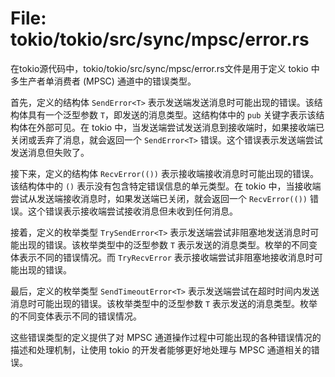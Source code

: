 # File: tokio/tokio/src/sync/mpsc/error.rs

在tokio源代码中，tokio/tokio/src/sync/mpsc/error.rs文件是用于定义 tokio 中多生产者单消费者 (MPSC) 通道中的错误类型。

首先，定义的结构体 `SendError<T>` 表示发送端发送消息时可能出现的错误。该结构体具有一个泛型参数 `T`，即发送的消息类型。这结构体中的 `pub` 关键字表示该结构体在外部可见。在 tokio 中，当发送端尝试发送消息到接收端时，如果接收端已关闭或丢弃了消息，就会返回一个 `SendError<T>` 错误。这个错误表示发送端尝试发送消息但失败了。

接下来，定义的结构体 `RecvError(())` 表示接收端接收消息时可能出现的错误。该结构体中的 `()` 表示没有包含特定错误信息的单元类型。在 tokio 中，当接收端尝试从发送端接收消息时，如果发送端已关闭，就会返回一个 `RecvError(())` 错误。这个错误表示接收端尝试接收消息但未收到任何消息。

接着，定义的枚举类型 `TrySendError<T>` 表示发送端尝试非阻塞地发送消息时可能出现的错误。该枚举类型中的泛型参数 `T` 表示发送的消息类型。枚举的不同变体表示不同的错误情况。而 `TryRecvError` 表示接收端尝试非阻塞地接收消息时可能出现的错误。

最后，定义的枚举类型 `SendTimeoutError<T>` 表示发送端尝试在超时时间内发送消息时可能出现的错误。该枚举类型中的泛型参数 `T` 表示发送的消息类型。枚举的不同变体表示不同的错误情况。

这些错误类型的定义提供了对 MPSC 通道操作过程中可能出现的各种错误情况的描述和处理机制，让使用 tokio 的开发者能够更好地处理与 MPSC 通道相关的错误。

